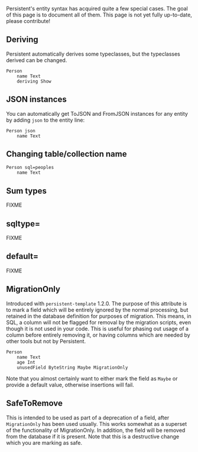Persistent's entity syntax has acquired quite a few special cases. The goal of this page is to document all of them. This page is not yet fully up-to-date, please contribute!

## Deriving

Persistent automatically derives some typeclasses, but the typeclasses derived can be changed.

```
Person
    name Text
    deriving Show
```

## JSON instances

You can automatically get ToJSON and FromJSON instances for any entity by adding `json` to the entity line:

```
Person json
    name Text
```

## Changing table/collection name

```
Person sql=peoples
    name Text
```

## Sum types

FIXME

## sqltype=

FIXME

## default=

FIXME

## MigrationOnly

Introduced with `persistent-template` 1.2.0. The purpose of this attribute is to mark a field which will be entirely ignored by the normal processing, but retained in the database definition for purposes of migration. This means, in SQL, a column will not be flagged for removal by the migration scripts, even though it is not used in your code. This is useful for phasing out usage of a column before entirely removing it, or having columns which are needed by other tools but not by Persistent.

```
Person
    name Text
    age Int
    unusedField ByteString Maybe MigrationOnly
```

Note that you almost certainly want to either mark the field as `Maybe` or provide a default value, otherwise insertions will fail.

## SafeToRemove

This is intended to be used as part of a deprecation of a field, after `MigrationOnly` has been used usually. This works somewhat as a superset of the functionality of MigrationOnly. In addition, the field will be removed from the database if it is present. Note that this is a destructive change which you are marking as safe.